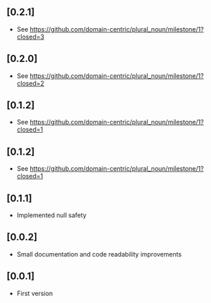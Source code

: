 ## [0.2.1]

* See https://github.com/domain-centric/plural_noun/milestone/1?closed=3

## [0.2.0]

* See https://github.com/domain-centric/plural_noun/milestone/1?closed=2

## [0.1.2]

* See https://github.com/domain-centric/plural_noun/milestone/1?closed=1

## [0.1.2]

* See https://github.com/domain-centric/plural_noun/milestone/1?closed=1

## [0.1.1]

* Implemented null safety

## [0.0.2]

* Small documentation and code readability improvements

## [0.0.1]

* First version
